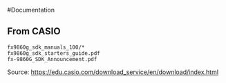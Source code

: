 #Documentation

## From CASIO
```
fx9860g_sdk_manuals_100/*
fx9860g_sdk_starters_guide.pdf
fx-9860G_SDK_Announcement.pdf
```
Source: https://edu.casio.com/download_service/en/download/index.html

